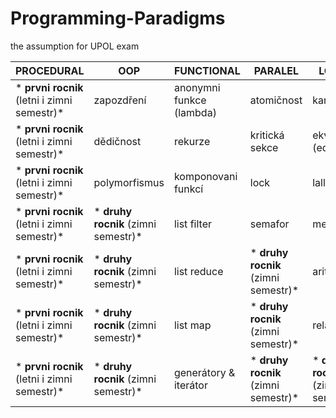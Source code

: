 # Programming-Paradigms
the assumption for UPOL exam

PROCEDURAL | OOP | FUNCTIONAL | PARALEL | LOGICAL
-----------|-----|------------|---------|--------
* **prvni rocnik** (letni i zimni semestr)* | zapozdření | anonymni funkce (lambda) | atomičnost | kanren |
* **prvni rocnik** (letni i zimni semestr)* | dědičnost | rekurze | kritická sekce | ekvivalence (eq) |
* **prvni rocnik** (letni i zimni semestr)* | polymorfismus| komponovani funkcí | lock | lall & lany |
* **prvni rocnik** (letni i zimni semestr)* | * **druhy rocnik** (zimni semestr)* | list filter | semafor | membero |
* **prvni rocnik** (letni i zimni semestr)* | * **druhy rocnik** (zimni semestr)* | list reduce | * **druhy rocnik** (zimni semestr)* | arithmetic |
* **prvni rocnik** (letni i zimni semestr)* | * **druhy rocnik** (zimni semestr)* | list map |  * **druhy rocnik** (zimni semestr)*  | relation |
* **prvni rocnik** (letni i zimni semestr)* | * **druhy rocnik** (zimni semestr)* | generátory & iterátor | * **druhy rocnik** (zimni semestr)* | * **druhy rocnik** (zimni semestr)* |
